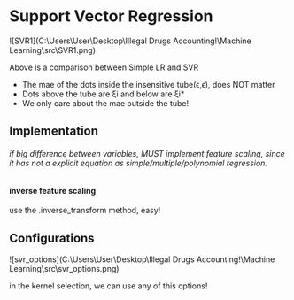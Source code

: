 <h1>Support Vector Regression</h1>

![SVR1](C:\Users\User\Desktop\Illegal Drugs Accounting!\Machine Learning\src\SVR1.png)

Above is a comparison between Simple LR and SVR

- The mae of the dots inside the insensitive tube(ϵ,ϵ), does NOT matter
- Dots above the tube are ξi and below are ξi*
- We only care about the mae outside the tube!

<h2>Implementation</h2>

###### if big difference between variables, MUST implement feature scaling, since it has not a explicit equation as simple/multiple/polynomial regression.

<h4>inverse feature scaling</h4>

use the .inverse_transform method, easy!

<h2>Configurations</h2>

![svr_options](C:\Users\User\Desktop\Illegal Drugs Accounting!\Machine Learning\src\svr_options.png)

in the kernel selection, we can use any of this options!